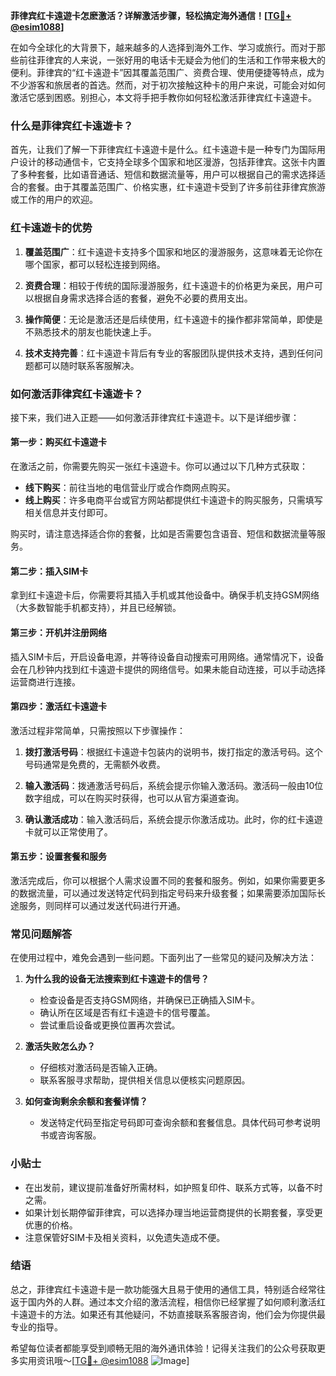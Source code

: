 **菲律宾红卡遠遊卡怎麽激活？详解激活步骤，轻松搞定海外通信！[[TG💪+ @esim1088](https://t.me/s/esim1088)]**

在如今全球化的大背景下，越来越多的人选择到海外工作、学习或旅行。而对于那些前往菲律宾的人来说，一张好用的电话卡无疑会为他们的生活和工作带来极大的便利。菲律宾的“红卡遠遊卡”因其覆盖范围广、资费合理、使用便捷等特点，成为不少游客和旅居者的首选。然而，对于初次接触这种卡的用户来说，可能会对如何激活它感到困惑。别担心，本文将手把手教你如何轻松激活菲律宾红卡遠遊卡。

### 什么是菲律宾红卡遠遊卡？

首先，让我们了解一下菲律宾红卡遠遊卡是什么。红卡遠遊卡是一种专门为国际用户设计的移动通信卡，它支持全球多个国家和地区漫游，包括菲律宾。这张卡内置了多种套餐，比如语音通话、短信和数据流量等，用户可以根据自己的需求选择适合的套餐。由于其覆盖范围广、价格实惠，红卡遠遊卡受到了许多前往菲律宾旅游或工作的用户的欢迎。

### 红卡遠遊卡的优势

1. **覆盖范围广**：红卡遠遊卡支持多个国家和地区的漫游服务，这意味着无论你在哪个国家，都可以轻松连接到网络。
   
2. **资费合理**：相较于传统的国际漫游服务，红卡遠遊卡的价格更为亲民，用户可以根据自身需求选择合适的套餐，避免不必要的费用支出。

3. **操作简便**：无论是激活还是后续使用，红卡遠遊卡的操作都非常简单，即使是不熟悉技术的朋友也能快速上手。

4. **技术支持完善**：红卡遠遊卡背后有专业的客服团队提供技术支持，遇到任何问题都可以随时联系客服解决。

### 如何激活菲律宾红卡遠遊卡？

接下来，我们进入正题——如何激活菲律宾红卡遠遊卡。以下是详细步骤：

#### 第一步：购买红卡遠遊卡

在激活之前，你需要先购买一张红卡遠遊卡。你可以通过以下几种方式获取：

- **线下购买**：前往当地的电信营业厅或合作商网点购买。
- **线上购买**：许多电商平台或官方网站都提供红卡遠遊卡的购买服务，只需填写相关信息并支付即可。
  
购买时，请注意选择适合你的套餐，比如是否需要包含语音、短信和数据流量等服务。

#### 第二步：插入SIM卡

拿到红卡遠遊卡后，你需要将其插入手机或其他设备中。确保手机支持GSM网络（大多数智能手机都支持），并且已经解锁。

#### 第三步：开机并注册网络

插入SIM卡后，开启设备电源，并等待设备自动搜索可用网络。通常情况下，设备会在几秒钟内找到红卡遠遊卡提供的网络信号。如果未能自动连接，可以手动选择运营商进行连接。

#### 第四步：激活红卡遠遊卡

激活过程非常简单，只需按照以下步骤操作：

1. **拨打激活号码**：根据红卡遠遊卡包装内的说明书，拨打指定的激活号码。这个号码通常是免费的，无需额外收费。
   
2. **输入激活码**：拨通激活号码后，系统会提示你输入激活码。激活码一般由10位数字组成，可以在购买时获得，也可以从官方渠道查询。

3. **确认激活成功**：输入激活码后，系统会提示你激活成功。此时，你的红卡遠遊卡就可以正常使用了。

#### 第五步：设置套餐和服务

激活完成后，你可以根据个人需求设置不同的套餐和服务。例如，如果你需要更多的数据流量，可以通过发送特定代码到指定号码来升级套餐；如果需要添加国际长途服务，则同样可以通过发送代码进行开通。

### 常见问题解答

在使用过程中，难免会遇到一些问题。下面列出了一些常见的疑问及解决方法：

1. **为什么我的设备无法搜索到红卡遠遊卡的信号？**
   - 检查设备是否支持GSM网络，并确保已正确插入SIM卡。
   - 确认所在区域是否有红卡遠遊卡的信号覆盖。
   - 尝试重启设备或更换位置再次尝试。

2. **激活失败怎么办？**
   - 仔细核对激活码是否输入正确。
   - 联系客服寻求帮助，提供相关信息以便核实问题原因。

3. **如何查询剩余余额和套餐详情？**
   - 发送特定代码至指定号码即可查询余额和套餐信息。具体代码可参考说明书或咨询客服。

### 小贴士

- 在出发前，建议提前准备好所需材料，如护照复印件、联系方式等，以备不时之需。
- 如果计划长期停留菲律宾，可以选择办理当地运营商提供的长期套餐，享受更优惠的价格。
- 注意保管好SIM卡及相关资料，以免遗失造成不便。

### 结语

总之，菲律宾红卡遠遊卡是一款功能强大且易于使用的通信工具，特别适合经常往返于国内外的人群。通过本文介绍的激活流程，相信你已经掌握了如何顺利激活红卡遠遊卡的方法。如果还有其他疑问，不妨直接联系客服咨询，他们会为你提供最专业的指导。

希望每位读者都能享受到顺畅无阻的海外通讯体验！记得关注我们的公众号获取更多实用资讯哦～[[TG💪+ @esim1088](https://t.me/s/esim1088) ![Image](https://i.postimg.cc/4NQfJmqS/Snipaste-2025-05-13-00-14-12.png)]